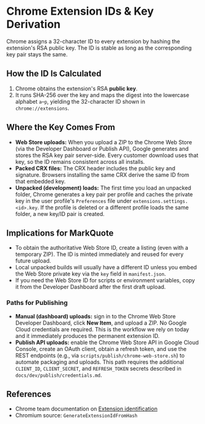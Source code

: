 # Chrome Extension IDs & Key Derivation

Chrome assigns a 32-character ID to every extension by hashing the extension's RSA public key. The
ID is stable as long as the corresponding key pair stays the same.

## How the ID Is Calculated
1. Chrome obtains the extension's RSA **public key**.
2. It runs SHA-256 over the key and maps the digest into the lowercase alphabet `a`–`p`, yielding the
   32-character ID shown in `chrome://extensions`.

## Where the Key Comes From
- **Web Store uploads:** When you upload a ZIP to the Chrome Web Store (via the Developer Dashboard
  or Publish API), Google generates and stores the RSA key pair server-side. Every customer download
  uses that key, so the ID remains consistent across all installs.
- **Packed CRX files:** The CRX header includes the public key and signature. Browsers installing the
  same CRX derive the same ID from that embedded key.
- **Unpacked (development) loads:** The first time you load an unpacked folder, Chrome generates a
  key pair per profile and caches the private key in the user profile's `Preferences` file under
  `extensions.settings.<id>.key`. If the profile is deleted or a different profile loads the same
  folder, a new key/ID pair is created.

## Implications for MarkQuote
- To obtain the authoritative Web Store ID, create a listing (even with a temporary ZIP). The ID is
  minted immediately and reused for every future upload.
- Local unpacked builds will usually have a different ID unless you embed the Web Store private key
  via the `key` field in `manifest.json`.
- If you need the Web Store ID for scripts or environment variables, copy it from the Developer
  Dashboard after the first draft upload.

### Paths for Publishing
- **Manual (dashboard) uploads:** sign in to the Chrome Web Store Developer Dashboard, click **New
  Item**, and upload a ZIP. No Google Cloud credentials are required. This is the workflow we rely on
  today and it immediately produces the permanent extension ID.
- **Publish API uploads:** enable the Chrome Web Store API in Google Cloud Console, create an OAuth
  client, obtain a refresh token, and use the REST endpoints (e.g., via
  `scripts/publish/chrome-web-store.sh`) to automate packaging and uploads. This path requires the
  additional `CLIENT_ID`, `CLIENT_SECRET`, and `REFRESH_TOKEN` secrets described in
  `docs/dev/publish/credentials.md`.

## References
- Chrome team documentation on [Extension identification](https://developer.chrome.com/docs/extensions/mv3/architecture#extension-ids)
- Chromium source: `GenerateExtensionIdFromHash`

